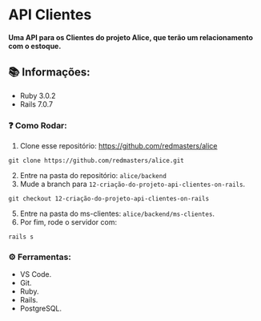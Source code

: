 # API Clientes

#### Uma API para os Clientes do projeto Alice, que terão um relacionamento com o estoque.

## :books: Informações:

* Ruby 3.0.2
* Rails 7.0.7

### :question: Como Rodar:

1. Clone esse repositório: https://github.com/redmasters/alice
```
git clone https://github.com/redmasters/alice.git
```
2. Entre na pasta do repositório: `alice/backend`
4. Mude a branch para `12-criação-do-projeto-api-clientes-on-rails`.
 ```
 git checkout 12-criação-do-projeto-api-clientes-on-rails
 ```
5. Entre na pasta do ms-clientes: `alice/backend/ms-clientes`.
6. Por fim, rode o servidor com:
```
rails s
```

### :gear: Ferramentas:
* VS Code.
*  Git.
*  Ruby.
* Rails.
*  PostgreSQL.
